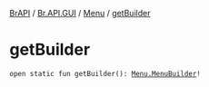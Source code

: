 [BrAPI](../../index.md) / [Br.API.GUI](../index.md) / [Menu](index.md) / [getBuilder](./get-builder.md)

# getBuilder

`open static fun getBuilder(): `[`Menu.MenuBuilder`](-menu-builder/index.md)`!`